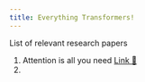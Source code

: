 ```yaml
---
title: Everything Transformers!
---
```


List of relevant research papers

1. Attention is all you need [Link 🔗](https://arxiv.org/abs/1706.03762)
2. 
